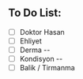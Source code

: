 To Do List:
----------

- [ ] Doktor Hasan
- [ ] Ehliyet
- [ ] Derma -- 
- [ ] Kondisyon --
- [ ] Balik / Tirmanma
